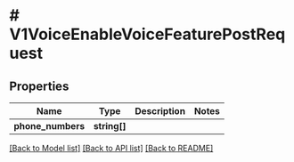 # # V1VoiceEnableVoiceFeaturePostRequest

## Properties

Name | Type | Description | Notes
------------ | ------------- | ------------- | -------------
**phone_numbers** | **string[]** |  |

[[Back to Model list]](../../README.md#models) [[Back to API list]](../../README.md#endpoints) [[Back to README]](../../README.md)
